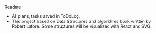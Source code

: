 Readme
- All plans, tasks saved in ToDoLog.
- This project based on Data Structures and algorithms book
 written by Robert Lafore. Some structures will be visualized
 with React and SVG.
